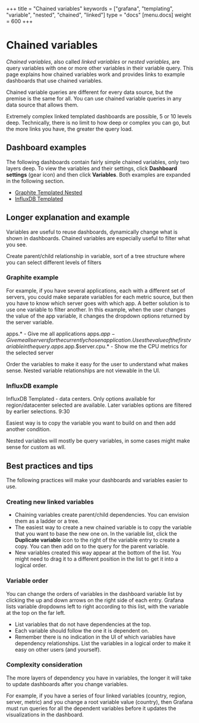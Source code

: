 +++
title = "Chained variables"
keywords = ["grafana", "templating", "variable", "nested", "chained", "linked"]
type = "docs"
[menu.docs]
weight = 600
+++

# Chained variables

_Chained variables_, also called _linked variables_ or _nested variables_, are query variables with one or more other variables in their variable query. This page explains how chained variables work and provides links to example dashboards that use chained variables.

Chained variable queries are different for every data source, but the premise is the same for all. You can use chained variable queries in any data source that allows them.

Extremely complex linked templated dashboards are possible, 5 or 10 levels deep. Technically, there is no limit to how deep or complex you can go, but the more links you have, the greater the query load.

## Dashboard examples

The following dashboards contain fairly simple chained variables, only two layers deep. To view the variables and their settings, click **Dashboard settings** (gear icon) and then click **Variables**. Both examples are expanded in the following section.

- [Graphite Templated Nested](https://play.grafana.org/d/000000056/graphite-templated-nested?orgId=1&var-app=country&var-server=All&var-interval=1h)
- [InfluxDB Templated](https://play.grafana.org/d/000000002/influxdb-templated?orgId=1)

## Longer explanation and example

Variables are useful to reuse dashboards, dynamically change what is shown in dashboards. Chained variables are especially useful to filter what you see.

Create parent/child relationship in variable, sort of a tree structure where you can select different levels of filters


### Graphite example

For example, if you have several applications, each with a different set of servers, you could make separate variables for each metric source, but then you have to know which server goes with which app. A better solution is to use one variable to filter another. In this example, when the user changes the value of the app variable, it changes the dropdown options returned by the server variable.

apps.* - Give me all applications
apps.$app - Give me all servers for the currently chosen application. Uses the value of the first variable in the query.
apps.$app.$server.cpu.* - Show me the CPU metrics for the selected server

Order the variables to make it easy for the user to understand what makes sense. Nested variable relationships are not viewable in the UI.

### InfluxDB example

InfluxDB Templated - data centers. Only options available for region/datacenter selected are available. Later variables options are filtered by earlier selections. 9:30

Easiest way is to copy the variable you want to build on and then add another condition. 





Nested variables will mostly be query variables, in some cases might make sense for custom as wll.

## Best practices and tips

The following practices will make your dashboards and variables easier to use.

### Creating new linked variables

- Chaining variables create parent/child dependencies. You can envision them as a ladder or a tree.
- The easiest way to create a new chained variable is to copy the variable that you want to base the new one on. In the variable list, click the **Duplicate variable** icon to the right of the variable entry to create a copy. You can then add on to the query for the parent variable.
- New variables created this way appear at the bottom of the list. You might need to drag it to a different position in the list to get it into a logical order.

### Variable order

You can change the orders of variables in the dashboard variable list by clicking the up and down arrows on the right side of each entry. Grafana lists variable dropdowns left to right according to this list, with the variable at the top on the far left.

- List variables that do not have dependencies at the top.
- Each variable should follow the one it is dependent on.
- Remember there is no indication in the UI of which variables have dependency relationships. List the variables in a logical order to make it easy on other users (and yourself).

### Complexity consideration

The more layers of dependency you have in variables, the longer it will take to update dashboards after you change variables.

For example, if you have a series of four linked variables (country, region, server, metric) and you change a root variable value (country), then Grafana must run queries for all the dependent variables before it updates the visualizations in the dashboard.
